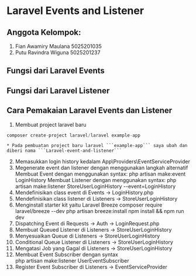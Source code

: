 # Laravel Events and Listener
## Anggota Kelompok:
1. Fian Awamiry Maulana 5025201035
2. Putu Ravindra Wiguna 5025201237
## Fungsi dari Laravel Events
## Fungsi dari Laravel Listener
## Cara Pemakaian Laravel Events dan Listener
1. Membuat project laravel baru 
```php
composer create-project laravel/laravel example-app
```  
    * Pada pembuatan project baru laravel ```example-app``` saya ubah dan diberi nama ```Laravel-event-and-listener```  
2. Memasukkan login history kedalam App\Providers\EventServiceProvider
3. Megenerate event dan listener dengan menggunakan langkah alternatif
Membuat Event dengan menggunakan syntax: php artisan make:event LoginHistory
Membuat Listener dengan menggunakan syntax: php artisan make:listener StoreUserLoginHistory --event=LoginHistory
4. Mendefinisikan class event di Events -> LoginHistory.php
5. Mendefinisikan class listener di Listeners -> StoreUserLoginHistory
6. Menginstall starter kit yaitu Laravel Breeze
composer require laravel/breeze --dev
php artisan breeze:install
npm install && npm run dev
7. Dispatching Event di Requests -> Auth -> LoginRequest.php
8. Membuat Queued Listener di Listeners -> StoreUserLoginHistory
9. Menyesuaikan Queue di Listeners -> StoreUserLoginHistory
10. Conditional Queue Listener di Listeners -> StoreUserLoginHistory
11. Mengatasi Job yang Gagal di Listeners -> StoreUserLoginHistory
12. Membuat Event Subscriber dengan syntax  
    php artisan make:listener UserEventSubscriber
13. Register Event Subscriber di Listeners -> EventServiceProvider
